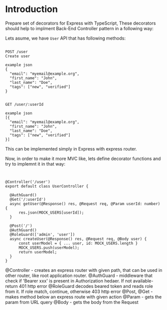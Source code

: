 # Introduction 

Prepare set of decorators for Express with TypeScript,  These decorators should help to implment Back-End Controller pattern in a following way:

Lets asume, we have `User` API that has following methods:

```

POST /user
Create user

example json
{
  "email": "myemail@example.org",
  "first_name": "John",
  "last_name": "Doe",
  "tags": ["new", "verified"]
}


GET /user/:userId

example json
[{
  "email": "myemail@example.org",
  "first_name": "John",
  "last_name": "Doe",
  "tags": ["new", "verified"]
}]
```


This can be implemented simply in Express with express router.

Now, in order to make it more MVC like, lets define decorator functions and try to implemnt it in that way:

```


@Controller('/user')
export default class UserController {

  @AuthGuard()
  @Get('/:userId')
  async getUser(@Response() res, @Request req, @Param userId: number) {
      res.json(MOCK_USERS[userId]);
  }

  @Post('/')
  @AuthGuard()
  @RoleGuard(['admin', 'user'])
  async createUser(@Response() res, @Request req, @Body user) { 
      const userModel = { ... user, id: MOCK_USERS.length }
      MOCK_USERS.push(userModel);
      return userModel;
  }
}
```
@Controller - creates an express router with given path, that can be used in other router, like root  application router.
@AuthGuard - middleware that check if 'Bearer xxx' is present in Authorization hedaer. If not available- return 401 http error
@RoleGuard decodes beared token and reads role from it. If role match, continue, otherwise 403 http error
@Post, @Get - makes method below an express route with given action
@Param - gets the param from URL query
@Body - gets the body from the Request

